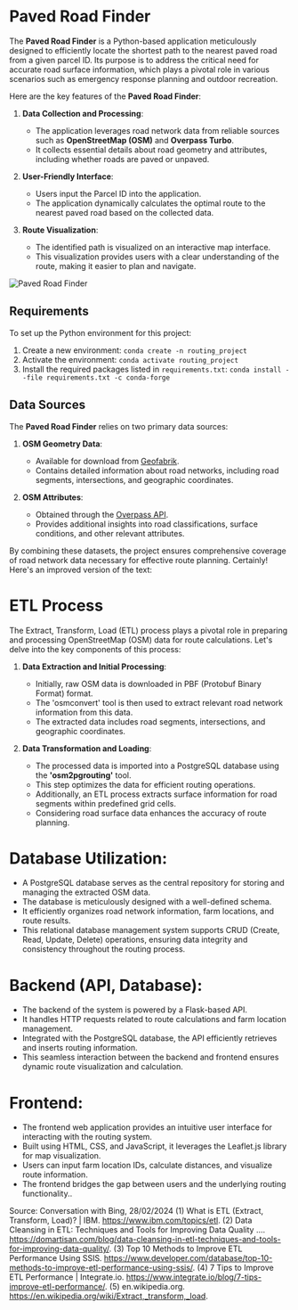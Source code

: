 # Paved Road Finder
The **Paved Road Finder** is a Python-based application meticulously designed to efficiently locate the shortest path to the nearest paved road from a given parcel ID. Its purpose is to address the critical need for accurate road surface information, which plays a pivotal role in various scenarios such as emergency response planning and outdoor recreation.

Here are the key features of the **Paved Road Finder**:

1. **Data Collection and Processing**:
    - The application leverages road network data from reliable sources such as **OpenStreetMap (OSM)** and **Overpass Turbo**.
    - It collects essential details about road geometry and attributes, including whether roads are paved or unpaved.

2. **User-Friendly Interface**:
    - Users input the Parcel ID into the application.
    - The application dynamically calculates the optimal route to the nearest paved road based on the collected data.

3. **Route Visualization**:
    - The identified path is visualized on an interactive map interface.
    - This visualization provides users with a clear understanding of the route, making it easier to plan and navigate.

![Paved Road Finder](https://github.com/prog-proj-novaims/Shortest-Path-to-the-Closest-Paved-Road-in-Rural-Area-/assets/158604785/f8ada662-0fec-48ff-9383-c440fdf7e922)

## Requirements
To set up the Python environment for this project:
1. Create a new environment: `conda create -n routing_project`
2. Activate the environment: `conda activate routing_project`
3. Install the required packages listed in `requirements.txt`: `conda install --file requirements.txt -c conda-forge`

## Data Sources
The **Paved Road Finder** relies on two primary data sources:

1. **OSM Geometry Data**:
    - Available for download from [Geofabrik](http://download.geofabrik.de/).
    - Contains detailed information about road networks, including road segments, intersections, and geographic coordinates.

2. **OSM Attributes**:
    - Obtained through the [Overpass API](https://overpass.kumi.systems/api/interpreter).
    - Provides additional insights into road classifications, surface conditions, and other relevant attributes.

By combining these datasets, the project ensures comprehensive coverage of road network data necessary for effective route planning.
Certainly! Here's an improved version of the text:

# ETL Process
The Extract, Transform, Load (ETL) process plays a pivotal role in preparing and processing OpenStreetMap (OSM) data for route calculations. Let's delve into the key components of this process:

1. **Data Extraction and Initial Processing**:
    - Initially, raw OSM data is downloaded in PBF (Protobuf Binary Format) format.
    - The 'osmconvert' tool is then used to extract relevant road network information from this data.
    - The extracted data includes road segments, intersections, and geographic coordinates.

2. **Data Transformation and Loading**:
    - The processed data is imported into a PostgreSQL database using the **'osm2pgrouting'** tool.
    - This step optimizes the data for efficient routing operations.
    - Additionally, an ETL process extracts surface information for road segments within predefined grid cells.
    - Considering road surface data enhances the accuracy of route planning.

# Database Utilization:
- A PostgreSQL database serves as the central repository for storing and managing the extracted OSM data.
- The database is meticulously designed with a well-defined schema.
- It efficiently organizes road network information, farm locations, and route results.
- This relational database management system supports CRUD (Create, Read, Update, Delete) operations, ensuring data integrity and consistency throughout the routing process.

# Backend (API, Database):
- The backend of the system is powered by a Flask-based API.
- It handles HTTP requests related to route calculations and farm location management.
- Integrated with the PostgreSQL database, the API efficiently retrieves and inserts routing information.
- This seamless interaction between the backend and frontend ensures dynamic route visualization and calculation.

# Frontend:
- The frontend web application provides an intuitive user interface for interacting with the routing system.
- Built using HTML, CSS, and JavaScript, it leverages the Leaflet.js library for map visualization.
- Users can input farm location IDs, calculate distances, and visualize route information.
- The frontend bridges the gap between users and the underlying routing functionality..

Source: Conversation with Bing, 28/02/2024
(1) What is ETL (Extract, Transform, Load)? | IBM. https://www.ibm.com/topics/etl.
(2) Data Cleansing in ETL: Techniques and Tools for Improving Data Quality .... https://domartisan.com/blog/data-cleansing-in-etl-techniques-and-tools-for-improving-data-quality/.
(3) Top 10 Methods to Improve ETL Performance Using SSIS. https://www.developer.com/database/top-10-methods-to-improve-etl-performance-using-ssis/.
(4) 7 Tips to Improve ETL Performance | Integrate.io. https://www.integrate.io/blog/7-tips-improve-etl-performance/.
(5) en.wikipedia.org. https://en.wikipedia.org/wiki/Extract,_transform,_load.
